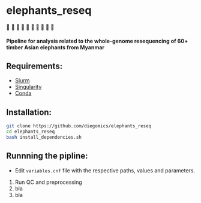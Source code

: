 # elephants_reseq
:elephant: :elephant: :elephant: :elephant: :elephant: :elephant: :elephant: :elephant: :elephant: :elephant:

#### Pipeline for analysis related to the whole-genome resequencing of 60+ timber Asian elephants from Myanmar

## Requirements:
* [Slurm](https://slurm.schedmd.com)
* [Singularity](https://sylabs.io)
* [Conda](https://docs.conda.io)

## Installation:
```bash
git clone https://github.com/diegomics/elephants_reseq
cd elephants_reseq
bash install_dependencies.sh
```
## Runnning the pipline:
* Edit `variables.cnf` file with the respective paths, values and parameters.
1) Run QC and preprocessing
2) bla
3) bla
